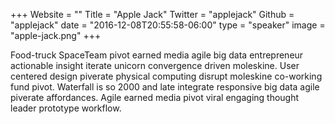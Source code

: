 +++
Website = ""
Title = "Apple Jack"
Twitter = "applejack"
Github = "applejack"
date = "2016-12-08T20:55:58-06:00"
type = "speaker"
image = "apple-jack.png"
+++

Food-truck SpaceTeam pivot earned media agile big data entrepreneur actionable insight iterate unicorn convergence driven moleskine. User centered design piverate physical computing disrupt moleskine co-working fund pivot. Waterfall is so 2000 and late integrate responsive big data agile piverate affordances. Agile earned media pivot viral engaging thought leader prototype workflow.
